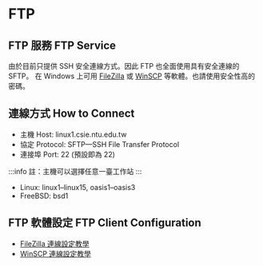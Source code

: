 # FTP

## FTP 服務 FTP Service

由於目前只提供 SSH 安全連線方式。因此 FTP 也全面使用具有安全連線的 SFTP。 在 Windows 上可用 [FileZilla](https://filezilla-project.org/) 或 [WinSCP](https://winscp.net/) 等軟體。也請使用安全性高的密碼。

## 連線方式 How to Connect

- 主機 Host: linux1.csie.ntu.edu.tw  
- 協定 Protocol: SFTP—SSH File Transfer Protocol  
- 連接埠 Port: 22 (預設即為 22)

:::info
註：主機可以選擇任意一臺工作站
:::

-   Linux: linux1–linux15, oasis1–oasis3
-   FreeBSD: bsd1

## FTP 軟體設定 FTP Client Configuration

-   [FileZilla 連線設定教學](/2007/02/filezilla/)
-   [WinSCP 連線設定教學](/2006/12/winscp/)
